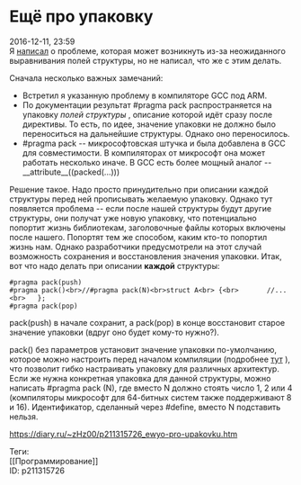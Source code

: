 Ещё про упаковку
=================

   
 2016-12-11, 23:59   
  Я  [написал](Первый%20--%20шаг%20вперёд,%20и%20в%20рай)  о проблеме, которая может возникнуть из-за неожиданного выравнивания полей структуры, но не написал, что же с этим делать.   
   
 Сначала несколько важных замечаний:   
 * Встретил я указанную проблему в компиляторе GCC под ARM.
* По документации результат #pragma pack распространяется на упаковку  *полей структуры*  , описание которой идёт сразу после директивы. То есть, по идее, значение упаковки не должно было переноситься на дальнейшие структуры. Однако оно переносилось.
* #pragma pack -- микрософтовская штучка и была добавлена в GCC для совместимости. В компиляторах от микрософт она может работать несколько иначе. В GCC есть более мощный аналог -- \_\_attribute\_\_((packed(...)))

   
   
 Решение такое. Надо просто принудительно при описании каждой структуры перед ней прописывать желаемую упаковку. Однако тут появляется проблема -- если после нашей структуры будут другие структуры, они получат уже новую упаковку, что потенциально попортит жизнь библиотекам, заголовочные файлы которых включены после нашего. Попортят тем же способом, каким кто-то попортил жизнь нам. Однако разработчики предусмотрели на этот случай возможность сохранения и восстановления значения упаковки. Итак, вот что надо делать при описании  **каждой**  структуры:   
   
 
```
#pragma pack(push)  
#pragma pack()<br>//#pragma pack(N)<br>struct A<br>	{<br>		//...<br>	};  
#pragma pack(pop)
```
   
   
 pack(push) в начале сохранит, а pack(pop) в конце восстановит старое значение упаковки (вдруг оно будет кому-то нужно?).   
   
 pack() без параметров установит значение упаковки по-умолчанию, которое можно настроить перед началом компиляции (подробнее  [тут](https://gcc.gnu.org/onlinedocs/gcc-4.4.4/gcc/Structure_002dPacking-Pragmas.html)  ), что позволит гибко настраивать упаковку для различных архитектур. Если же нужна конкретная упаковка для данной структуры, можно написать #pragma pack (N), где вместо N должно стоять число 1, 2 или 4 (компиляторы микрософт для 64-битных систем также поддерживают 8 и 16). Идентификатор, сделанный через #define, вместо N подставить нельзя.   
    
 <https://diary.ru/~zHz00/p211315726_ewyo-pro-upakovku.htm>   
   
 Теги:   
 [[Программирование]]   
 ID: p211315726